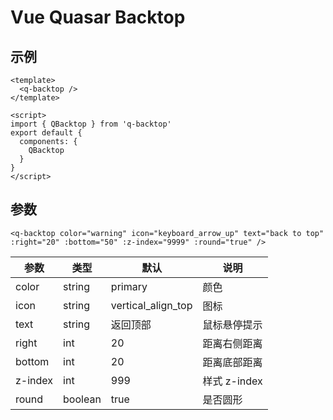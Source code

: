 # Vue Quasar Backtop

## 示例

```vue
<template>
  <q-backtop />
</template>

<script>
import { QBacktop } from 'q-backtop'
export default {
  components: {
    QBacktop
  }
}
</script>
```

## 参数

```VUE
<q-backtop color="warning" icon="keyboard_arrow_up" text="back to top" :right="20" :bottom="50" :z-index="9999" :round="true" />
```

| 参数    | 类型    | 默认               | 说明         |
| ------- | ------- | ------------------ | ------------ |
| color   | string  | primary            | 颜色         |
| icon    | string  | vertical_align_top | 图标         |
| text    | string  | 返回顶部           | 鼠标悬停提示 |
| right   | int     | 20                 | 距离右侧距离 |
| bottom  | int     | 20                 | 距离底部距离 |
| z-index | int     | 999                | 样式 z-index |
| round   | boolean | true               | 是否圆形     |

